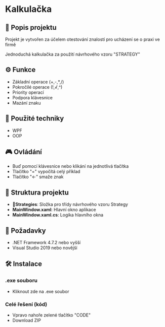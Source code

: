 # Kalkulačka

## 📜 Popis projektu

Projekt je vytvořen za účelem otestování znalostí pro ucházení se o praxi ve firmě

Jednoduchá kalkulačka za použití návrhového vzoru "STRATEGY"

## ⚙️ Funkce

- Základní operace (+,-,*,/)
- Pokročilé operace (!,√,^)
- Priority operací
- Podpora klávesnice
- Mazání znaku

## 🧠 Použité techniky
- WPF
- OOP

## 🎮 Ovládání
- Buď pomocí klávesnice nebo klikání na jednotlivá tlačítka
- Tlačítko "=" vypočítá celý příklad
- Tlačítko "←" smaže znak

## 📂 Struktura projektu

- **📂Strategies**: Složka pro třídy návrhového vzoru Strategy
- **MainWindow.xaml**: Hlavní okno aplikace
- **MainWindow.xaml.cs**: Logika hlavního okna

## 🔧 Požadavky

- .NET Framework 4.7.2 nebo vyšší
- Visual Studio 2019 nebo novější

## 🛠️ Instalace
### .exe souboru
- Kliknout zde na .exe soubor
### Celé řešení (kód)
- Vpravo nahoře zelené tlačítko "CODE"
- Download ZIP



